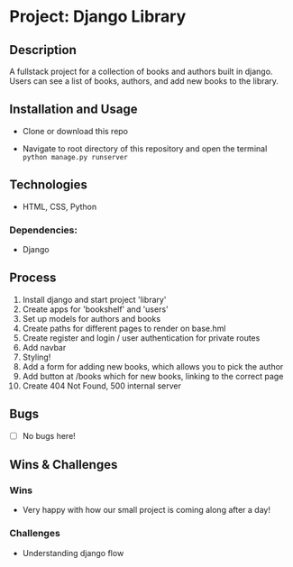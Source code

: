 # Project: Django Library

## Description 
A fullstack project for a collection of books and authors built in django. Users can see a list of books, authors, and add new books to the library.

## Installation and Usage
- Clone or download this repo  

- Navigate to root directory of this repository and open the terminal   
`python manage.py runserver`   

## Technologies
- HTML, CSS, Python   

### Dependencies: 
- Django

## Process 
1. Install django and start project 'library' 
2. Create apps for 'bookshelf' and 'users' 
3. Set up models for authors and books 
4. Create paths for different pages to render on base.hml 
5. Create register and login / user authentication for private routes 
6. Add navbar 
7. Styling! 
8. Add a form for adding new books, which allows you to pick the author  
9. Add button at /books which for new books, linking to the correct page  
10. Create 404 Not Found, 500 internal server

## Bugs
- [ ] No bugs here!

## Wins & Challenges

### Wins
- Very happy with how our small project is coming along after a day!

### Challenges
- Understanding django flow 